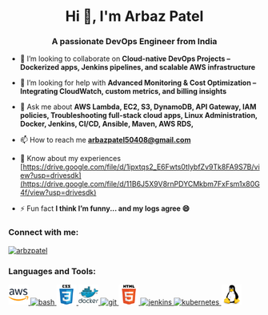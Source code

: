 <h1 align="center">Hi 👋, I'm Arbaz Patel</h1>
<h3 align="center">A passionate DevOps Engineer from India</h3>

- 👯 I’m looking to collaborate on **Cloud-native DevOps Projects – Dockerized apps, Jenkins pipelines, and scalable AWS infrastructure**

- 🤝 I’m looking for help with **Advanced Monitoring & Cost Optimization – Integrating CloudWatch, custom metrics, and billing insights**

- 💬 Ask me about **AWS Lambda, EC2, S3, DynamoDB, API Gateway, IAM policies, Troubleshooting full-stack cloud apps, Linux Administration, Docker, Jenkins, CI/CD, Ansible, Maven, AWS RDS,**

- 📫 How to reach me **arbazpatel50408@gmail.com**

- 📄 Know about my experiences [https://drive.google.com/file/d/1ipxtqs2_E6Fwts0tlybfZv9Tk8FA9S7B/view?usp=drivesdk](https://drive.google.com/file/d/11B6J5X9V8rnPDYCMkbm7FxFsm1x80G4f/view?usp=drivesdk)

- ⚡ Fun fact **I think I’m funny... and my logs agree 😄**

<h3 align="left">Connect with me:</h3>
<p align="left">
<a href="https://linkedin.com/in/arbzpatel" target="blank"><img align="center" src="https://raw.githubusercontent.com/rahuldkjain/github-profile-readme-generator/master/src/images/icons/Social/linked-in-alt.svg" alt="arbzpatel" height="30" width="40" /></a>
</p>

<h3 align="left">Languages and Tools:</h3>
<p align="left"> <a href="https://aws.amazon.com" target="_blank" rel="noreferrer"> <img src="https://raw.githubusercontent.com/devicons/devicon/master/icons/amazonwebservices/amazonwebservices-original-wordmark.svg" alt="aws" width="40" height="40"/> </a> <a href="https://www.gnu.org/software/bash/" target="_blank" rel="noreferrer"> <img src="https://www.vectorlogo.zone/logos/gnu_bash/gnu_bash-icon.svg" alt="bash" width="40" height="40"/> </a> <a href="https://www.w3schools.com/css/" target="_blank" rel="noreferrer"> <img src="https://raw.githubusercontent.com/devicons/devicon/master/icons/css3/css3-original-wordmark.svg" alt="css3" width="40" height="40"/> </a> <a href="https://www.docker.com/" target="_blank" rel="noreferrer"> <img src="https://raw.githubusercontent.com/devicons/devicon/master/icons/docker/docker-original-wordmark.svg" alt="docker" width="40" height="40"/> </a> <a href="https://git-scm.com/" target="_blank" rel="noreferrer"> <img src="https://www.vectorlogo.zone/logos/git-scm/git-scm-icon.svg" alt="git" width="40" height="40"/> </a> <a href="https://www.w3.org/html/" target="_blank" rel="noreferrer"> <img src="https://raw.githubusercontent.com/devicons/devicon/master/icons/html5/html5-original-wordmark.svg" alt="html5" width="40" height="40"/> </a> <a href="https://www.jenkins.io" target="_blank" rel="noreferrer"> <img src="https://www.vectorlogo.zone/logos/jenkins/jenkins-icon.svg" alt="jenkins" width="40" height="40"/> </a> <a href="https://kubernetes.io" target="_blank" rel="noreferrer"> <img src="https://www.vectorlogo.zone/logos/kubernetes/kubernetes-icon.svg" alt="kubernetes" width="40" height="40"/> </a> <a href="https://www.linux.org/" target="_blank" rel="noreferrer"> <img src="https://raw.githubusercontent.com/devicons/devicon/master/icons/linux/linux-original.svg" alt="linux" width="40" height="40"/> </a> </p>
